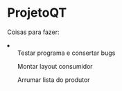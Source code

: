 # ProjetoQT

Coisas para fazer:
<li>
<ol>Testar programa e consertar bugs</ol>
<ol>Montar layout consumidor</ol>
<ol>Arrumar lista do produtor</ol>
</li>
